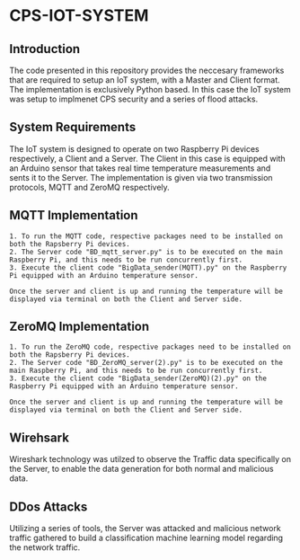 # CPS-IOT-SYSTEM

## Introduction
The code presented in this repository provides the neccesary frameworks that are required to setup an IoT system, with a Master and Client format. The implementation is exclusively Python based. In this case the IoT system was setup to implmenet CPS security and a series of flood attacks. 

## System Requirements
The IoT system is designed to operate on two Raspberry Pi devices respectively, a Client and a Server. The Client in this case is equipped with an Arduino sensor that takes real time temperature measurements and sents it to the Server. The implementation is given via two transmission protocols, MQTT and ZeroMQ respectively. 

## MQTT Implementation

```
1. To run the MQTT code, respective packages need to be installed on both the Rapsberry Pi devices.
2. The Server code "BD_mqtt_server.py" is to be executed on the main Raspberry Pi, and this needs to be run concurrently first.
3. Execute the client code "BigData_sender(MQTT).py" on the Raspberry Pi equipped with an Arduino temperature sensor.

Once the server and client is up and running the temperature will be displayed via terminal on both the Client and Server side.
```

## ZeroMQ Implementation

```
1. To run the ZeroMQ code, respective packages need to be installed on both the Rapsberry Pi devices.
2. The Server code "BD_ZeroMQ_server(2).py" is to be executed on the main Raspberry Pi, and this needs to be run concurrently first.
3. Execute the client code "BigData_sender(ZeroMQ)(2).py" on the Raspberry Pi equipped with an Arduino temperature sensor.

Once the server and client is up and running the temperature will be displayed via terminal on both the Client and Server side.
```

## Wirehsark
Wireshark technology was utilzed to observe the Traffic data specifically on the Server, to enable the data generation for both normal and malicious data.

## DDos Attacks
Utilizing a series of tools, the Server was attacked and malicious network traffic gathered to build a classification machine learning model regarding the network traffic. 
